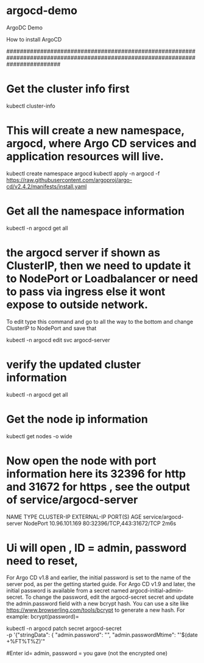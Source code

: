 # argocd-demo
ArgoDC Demo


How to install ArgoCD

################################################################################################################################  
# Get the cluster info first 

kubectl cluster-info

# This will create a new namespace, argocd, where Argo CD services and application resources will live.

kubectl create namespace argocd
kubectl apply -n argocd -f https://raw.githubusercontent.com/argoproj/argo-cd/v2.4.2/manifests/install.yaml

# Get all the namespace information 
kubectl -n argocd get all

# the argocd server if shown as ClusterIP, then we need to update it to NodePort or Loadbalancer or need to pass via ingress else it wont expose to outside network.
To edit type this command and go to all the way to the bottom and change ClusterIP to NodePort and save that

kubectl -n argocd edit svc argocd-server

# verify the updated cluster information

kubectl -n argocd get all

# Get the node ip information

kubectl get nodes -o wide
  
# Now open the node with port information here its 32396 for http and 31672 for https , see the output of service/argocd-server

NAME                                              TYPE        CLUSTER-IP       EXTERNAL-IP   PORT(S)                      AGE
service/argocd-server                             NodePort    10.96.101.169    <none>        80:32396/TCP,443:31672/TCP   2m6s

# Ui will open , ID = admin, password need to reset, 
For Argo CD v1.8 and earlier, the initial password is set to the name of the server pod, as per the getting started guide. For Argo CD v1.9 and later, the initial password is available from a secret named argocd-initial-admin-secret. To change the password, edit the argocd-secret secret and update the admin.password field with a new bcrypt hash. You can use a site like https://www.browserling.com/tools/bcrypt to generate a new hash. For example:
bcrypt(password)=<encrypted passowrd>

kubectl -n argocd patch secret argocd-secret \
-p '{"stringData": {
"admin.password": "<encrypted passowrd>",
"admin.passwordMtime": "'$(date +%FT%T%Z)'"
	
#Enter id= admin, password = you gave (not the encrypted one)
